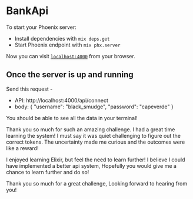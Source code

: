 # BankApi

To start your Phoenix server:

  * Install dependencies with `mix deps.get`
  * Start Phoenix endpoint with `mix phx.server`

Now you can visit [`localhost:4000`](http://localhost:4000) from your browser.


## Once the server is up and running 

Send this request - 

* API: http://localhost:4000/api/connect
* body:
  {
      "username": "black_smudge",
      "password": "capeverde"
  }

You should be able to see all the data in your terminal!


Thank you so much for such an amazing challenge. I had a great time learning the system!
I must say it was quiet challenging to figure out the correct tokens. The uncertainty made me curious and the outcomes were like a reward!

I enjoyed learning Elixir, but feel the need to learn further!
I believe I could have implemented a better api system, Hopefully you would give me a chance to learn further and do so!

Thank you so much for a great challenge, Looking forward to hearing from you!



